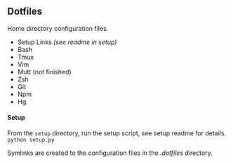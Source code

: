 ## Dotfiles

Home directory configuration files.

* Setup Links _(see readme in setup)_
* Bash
* Tmux
* Vim
* Mutt (not finished)
* Zsh
* Git
* Npm
* Hg

#### Setup

From the `setup` directory, run the setup script, see setup readme for details.<br/>
`python setup.py`

Symlinks are created to the configuration files in the _.dotfiles_ directory.<br/>
